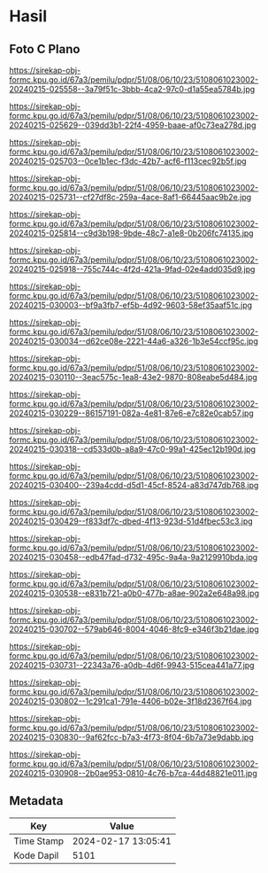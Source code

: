 # Hasil

## Foto C Plano

https://sirekap-obj-formc.kpu.go.id/67a3/pemilu/pdpr/51/08/06/10/23/5108061023002-20240215-025558--3a79f51c-3bbb-4ca2-97c0-d1a55ea5784b.jpg

https://sirekap-obj-formc.kpu.go.id/67a3/pemilu/pdpr/51/08/06/10/23/5108061023002-20240215-025629--039dd3b1-22f4-4959-baae-af0c73ea278d.jpg

https://sirekap-obj-formc.kpu.go.id/67a3/pemilu/pdpr/51/08/06/10/23/5108061023002-20240215-025703--0ce1b1ec-f3dc-42b7-acf6-f113cec92b5f.jpg

https://sirekap-obj-formc.kpu.go.id/67a3/pemilu/pdpr/51/08/06/10/23/5108061023002-20240215-025731--cf27df8c-259a-4ace-8af1-66445aac9b2e.jpg

https://sirekap-obj-formc.kpu.go.id/67a3/pemilu/pdpr/51/08/06/10/23/5108061023002-20240215-025814--c9d3b198-9bde-48c7-a1e8-0b206fc74135.jpg

https://sirekap-obj-formc.kpu.go.id/67a3/pemilu/pdpr/51/08/06/10/23/5108061023002-20240215-025918--755c744c-4f2d-421a-9fad-02e4add035d9.jpg

https://sirekap-obj-formc.kpu.go.id/67a3/pemilu/pdpr/51/08/06/10/23/5108061023002-20240215-030003--bf9a3fb7-ef5b-4d92-9603-58ef35aaf51c.jpg

https://sirekap-obj-formc.kpu.go.id/67a3/pemilu/pdpr/51/08/06/10/23/5108061023002-20240215-030034--d62ce08e-2221-44a6-a326-1b3e54ccf95c.jpg

https://sirekap-obj-formc.kpu.go.id/67a3/pemilu/pdpr/51/08/06/10/23/5108061023002-20240215-030110--3eac575c-1ea8-43e2-9870-808eabe5d484.jpg

https://sirekap-obj-formc.kpu.go.id/67a3/pemilu/pdpr/51/08/06/10/23/5108061023002-20240215-030229--86157191-082a-4e81-87e6-e7c82e0cab57.jpg

https://sirekap-obj-formc.kpu.go.id/67a3/pemilu/pdpr/51/08/06/10/23/5108061023002-20240215-030318--cd533d0b-a8a9-47c0-99a1-425ec12b190d.jpg

https://sirekap-obj-formc.kpu.go.id/67a3/pemilu/pdpr/51/08/06/10/23/5108061023002-20240215-030400--239a4cdd-d5d1-45cf-8524-a83d747db768.jpg

https://sirekap-obj-formc.kpu.go.id/67a3/pemilu/pdpr/51/08/06/10/23/5108061023002-20240215-030429--f833df7c-dbed-4f13-923d-51d4fbec53c3.jpg

https://sirekap-obj-formc.kpu.go.id/67a3/pemilu/pdpr/51/08/06/10/23/5108061023002-20240215-030458--edb47fad-d732-495c-9a4a-9a2129910bda.jpg

https://sirekap-obj-formc.kpu.go.id/67a3/pemilu/pdpr/51/08/06/10/23/5108061023002-20240215-030538--e831b721-a0b0-477b-a8ae-902a2e648a98.jpg

https://sirekap-obj-formc.kpu.go.id/67a3/pemilu/pdpr/51/08/06/10/23/5108061023002-20240215-030702--579ab646-8004-4046-8fc9-e346f3b21dae.jpg

https://sirekap-obj-formc.kpu.go.id/67a3/pemilu/pdpr/51/08/06/10/23/5108061023002-20240215-030731--22343a76-a0db-4d6f-9943-515cea441a77.jpg

https://sirekap-obj-formc.kpu.go.id/67a3/pemilu/pdpr/51/08/06/10/23/5108061023002-20240215-030802--1c291ca1-791e-4406-b02e-3f18d2367f64.jpg

https://sirekap-obj-formc.kpu.go.id/67a3/pemilu/pdpr/51/08/06/10/23/5108061023002-20240215-030830--9af62fcc-b7a3-4f73-8f04-6b7a73e9dabb.jpg

https://sirekap-obj-formc.kpu.go.id/67a3/pemilu/pdpr/51/08/06/10/23/5108061023002-20240215-030908--2b0ae953-0810-4c76-b7ca-44d48821e011.jpg


## Metadata

| Key        | Value               |
| ---------- | ------------------- |
| Time Stamp | 2024-02-17 13:05:41 |
| Kode Dapil | 5101                |



